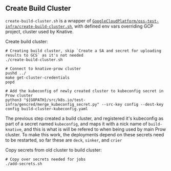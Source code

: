 ## Create Build Cluster

`create-build-cluster.sh` is a wrapper of
[`GoogleCloudPlatform/oss-test-infra/create-build-cluster.sh`](https://github.com/GoogleCloudPlatform/oss-test-infra/blob/master/prow/create-build-cluster.sh),
with defined env vars overriding GCP project, cluster used by Knative.

Create build cluster:

```
# Creating build cluster, skip `Create a SA and secret for uploading results to GCS` as it's not needed
./create-build-cluster.sh

# Connect to knative-prow cluster
pushd ../
make get-cluster-credentials
popd

# Add the kubeconfig of newly created cluster to kubeconfig secret in Prow cluster
python3 "${GOPATH}/src/k8s.io/test-infra/gencred/merge_kubeconfig_secret.py" --src-key config --dest-key config build-cluster-kubeconfig.yaml
```

The previous step created a build cluster, and registered it's kubeconfig as
part of a secret named `kubeconfig`, and maps it with a nick name of
`build-knative`, and this is what is will be refered to when being used by main
Prow cluster. To make this work, the deployments depend on these secrets need to
be restarted, so far these are `deck`, `sinker`, and `crier`

Copy secrets from old cluster to build cluster:

```
# Copy over secrets needed for jobs
./add-secrets.sh
```
